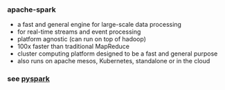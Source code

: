 ### apache-spark
- a fast and general engine for large-scale data processing
- for real-time streams and event processing
- platform agnostic (can run on top of hadoop)
- 100x faster than traditional MapReduce
- cluster computing platform designed to be a fast and general purpose
- also runs on apache mesos, Kubernetes, standalone or in the cloud

### see [pyspark](./pyspark.md)

